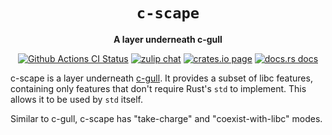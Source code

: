 <div align="center">
  <h1><code>c-scape</code></h1>

  <p>
    <strong>A layer underneath c-gull</strong>
  </p>

  <p>
    <a href="https://github.com/sunfishcode/c-ward/actions?query=workflow%3ACI"><img src="https://github.com/sunfishcode/c-ward/workflows/CI/badge.svg" alt="Github Actions CI Status" /></a>
    <a href="https://bytecodealliance.zulipchat.com/#narrow/stream/206238-general"><img src="https://img.shields.io/badge/zulip-join_chat-brightgreen.svg" alt="zulip chat" /></a>
    <a href="https://crates.io/crates/c-scape"><img src="https://img.shields.io/crates/v/c-scape.svg" alt="crates.io page" /></a>
    <a href="https://docs.rs/c-scape"><img src="https://docs.rs/c-scape/badge.svg" alt="docs.rs docs" /></a>
  </p>
</div>

c-scape is a layer underneath [c-gull]. It provides a subset of libc features,
containing only features that don't require Rust's `std` to implement. This
allows it to be used by `std` itself.

Similar to c-gull, c-scape has "take-charge" and "coexist-with-libc" modes.

[c-gull]: https://crates.io/crates/c-gull
